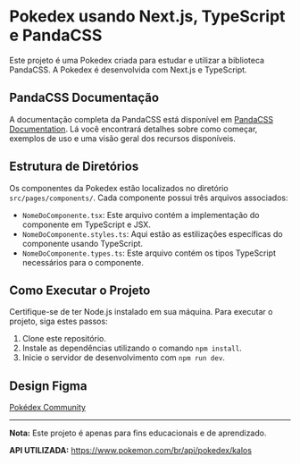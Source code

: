 # Pokedex usando Next.js, TypeScript e PandaCSS

Este projeto é uma Pokedex criada para estudar e utilizar a biblioteca PandaCSS. A Pokedex é desenvolvida com Next.js e TypeScript.

## PandaCSS Documentação

A documentação completa da PandaCSS está disponível em [PandaCSS Documentation](https://panda-css.com/docs/overview/getting-started). Lá você encontrará detalhes sobre como começar, exemplos de uso e uma visão geral dos recursos disponíveis.

## Estrutura de Diretórios

Os componentes da Pokedex estão localizados no diretório `src/pages/components/`. Cada componente possui três arquivos associados:

- `NomeDoComponente.tsx`: Este arquivo contém a implementação do componente em TypeScript e JSX.
- `NomeDoComponente.styles.ts`: Aqui estão as estilizações específicas do componente usando TypeScript.
- `NomeDoComponente.types.ts`: Este arquivo contém os tipos TypeScript necessários para o componente.

## Como Executar o Projeto

Certifique-se de ter Node.js instalado em sua máquina. Para executar o projeto, siga estes passos:

1. Clone este repositório.
2. Instale as dependências utilizando o comando `npm install`.
3. Inicie o servidor de desenvolvimento com `npm run dev`.

## Design Figma

[Pokédex Community](https://www.figma.com/file/j4zwx9YCogFTcTk8rMCGoH/Pok%C3%A9dex-(Community)?node-id=913%3A237&mode=dev)

---

**Nota:** Este projeto é apenas para fins educacionais e de aprendizado.

**API UTILIZADA:** https://www.pokemon.com/br/api/pokedex/kalos
